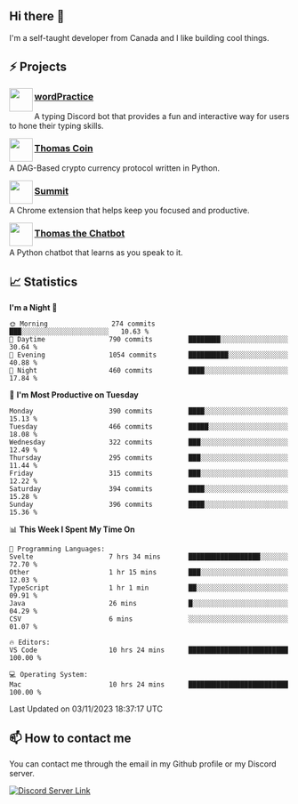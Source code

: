 <h2>Hi there 👋</h2>

<p>I'm a self-taught developer from Canada and I like building cool things.</p>

<h2>⚡ Projects</h2>

<img align="left" src="https://i.imgur.com/BIzs17V.png" width="42" height="42" />
<h3><a target="_blank" href="https://wordpractice.principle.sh/">wordPractice</a></h3>
<p>A typing Discord bot that provides a fun and interactive way for users to hone their typing skills.</p>

<img align="left" src="https://i.imgur.com/4FdQpgN.png" width="42" height="42" />
<h3><a href="https://github.com/principle105/thomas-coin">Thomas Coin</a></h3>
<p>A DAG-Based crypto currency protocol written in Python.</p>

<img align="left" src="https://i.imgur.com/Ly8Atho.png" width="42" height="42" />
<h3><a href="https://summit.sh/">Summit</a></h3>
<p>A Chrome extension that helps keep you focused and productive.</p>

<img align="left" src="https://i.imgur.com/hA9YF2s.png" width="42" height="42" />
<h3><a href="https://github.com/principle105/thomasthechatbot">Thomas the Chatbot</a></h3>
<p>A Python chatbot that learns as you speak to it.</p>

<h2>📈 Statistics</h2>

<!--START_SECTION:waka-->
**I'm a Night 🦉** 

```text
🌞 Morning                274 commits         ███░░░░░░░░░░░░░░░░░░░░░░   10.63 % 
🌆 Daytime                790 commits         ████████░░░░░░░░░░░░░░░░░   30.64 % 
🌃 Evening                1054 commits        ██████████░░░░░░░░░░░░░░░   40.88 % 
🌙 Night                  460 commits         ████░░░░░░░░░░░░░░░░░░░░░   17.84 % 
```
📅 **I'm Most Productive on Tuesday** 

```text
Monday                   390 commits         ████░░░░░░░░░░░░░░░░░░░░░   15.13 % 
Tuesday                  466 commits         █████░░░░░░░░░░░░░░░░░░░░   18.08 % 
Wednesday                322 commits         ███░░░░░░░░░░░░░░░░░░░░░░   12.49 % 
Thursday                 295 commits         ███░░░░░░░░░░░░░░░░░░░░░░   11.44 % 
Friday                   315 commits         ███░░░░░░░░░░░░░░░░░░░░░░   12.22 % 
Saturday                 394 commits         ████░░░░░░░░░░░░░░░░░░░░░   15.28 % 
Sunday                   396 commits         ████░░░░░░░░░░░░░░░░░░░░░   15.36 % 
```


📊 **This Week I Spent My Time On** 

```text
💬 Programming Languages: 
Svelte                   7 hrs 34 mins       ██████████████████░░░░░░░   72.70 % 
Other                    1 hr 15 mins        ███░░░░░░░░░░░░░░░░░░░░░░   12.03 % 
TypeScript               1 hr 1 min          ██░░░░░░░░░░░░░░░░░░░░░░░   09.91 % 
Java                     26 mins             █░░░░░░░░░░░░░░░░░░░░░░░░   04.29 % 
CSV                      6 mins              ░░░░░░░░░░░░░░░░░░░░░░░░░   01.07 % 

🔥 Editors: 
VS Code                  10 hrs 24 mins      █████████████████████████   100.00 % 

💻 Operating System: 
Mac                      10 hrs 24 mins      █████████████████████████   100.00 % 
```


 Last Updated on 03/11/2023 18:37:17 UTC
<!--END_SECTION:waka-->

<h2>📫 How to contact me</h2>

You can contact me through the email in my Github profile or my Discord server.

[![Discord Server Link](https://dcbadge.vercel.app/api/server/DHnk46C)](https://discord.gg/DHnk46C)

